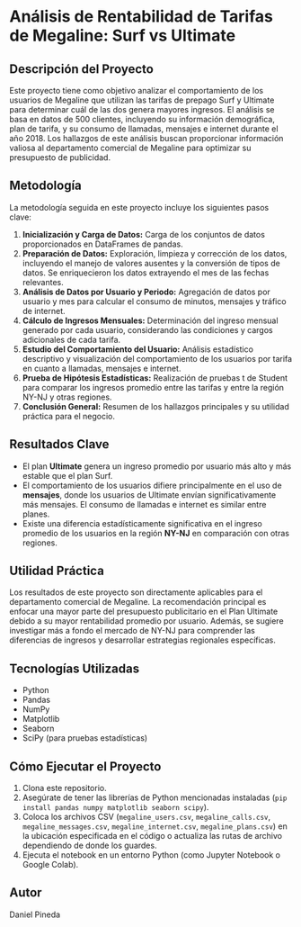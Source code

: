 # Análisis de Rentabilidad de Tarifas de Megaline: Surf vs Ultimate

## Descripción del Proyecto

Este proyecto tiene como objetivo analizar el comportamiento de los usuarios de Megaline que utilizan las tarifas de prepago Surf y Ultimate para determinar cuál de las dos genera mayores ingresos. El análisis se basa en datos de 500 clientes, incluyendo su información demográfica, plan de tarifa, y su consumo de llamadas, mensajes e internet durante el año 2018. Los hallazgos de este análisis buscan proporcionar información valiosa al departamento comercial de Megaline para optimizar su presupuesto de publicidad.

## Metodología

La metodología seguida en este proyecto incluye los siguientes pasos clave:

1.  **Inicialización y Carga de Datos:** Carga de los conjuntos de datos proporcionados en DataFrames de pandas.
2.  **Preparación de Datos:** Exploración, limpieza y corrección de los datos, incluyendo el manejo de valores ausentes y la conversión de tipos de datos. Se enriquecieron los datos extrayendo el mes de las fechas relevantes.
3.  **Análisis de Datos por Usuario y Periodo:** Agregación de datos por usuario y mes para calcular el consumo de minutos, mensajes y tráfico de internet.
4.  **Cálculo de Ingresos Mensuales:** Determinación del ingreso mensual generado por cada usuario, considerando las condiciones y cargos adicionales de cada tarifa.
5.  **Estudio del Comportamiento del Usuario:** Análisis estadístico descriptivo y visualización del comportamiento de los usuarios por tarifa en cuanto a llamadas, mensajes e internet.
6.  **Prueba de Hipótesis Estadísticas:** Realización de pruebas t de Student para comparar los ingresos promedio entre las tarifas y entre la región NY-NJ y otras regiones.
7.  **Conclusión General:** Resumen de los hallazgos principales y su utilidad práctica para el negocio.

## Resultados Clave

*   El plan **Ultimate** genera un ingreso promedio por usuario más alto y más estable que el plan Surf.
*   El comportamiento de los usuarios difiere principalmente en el uso de **mensajes**, donde los usuarios de Ultimate envían significativamente más mensajes. El consumo de llamadas e internet es similar entre planes.
*   Existe una diferencia estadísticamente significativa en el ingreso promedio de los usuarios en la región **NY-NJ** en comparación con otras regiones.

## Utilidad Práctica

Los resultados de este proyecto son directamente aplicables para el departamento comercial de Megaline. La recomendación principal es enfocar una mayor parte del presupuesto publicitario en el Plan Ultimate debido a su mayor rentabilidad promedio por usuario. Además, se sugiere investigar más a fondo el mercado de NY-NJ para comprender las diferencias de ingresos y desarrollar estrategias regionales específicas.

## Tecnologías Utilizadas

*   Python
*   Pandas
*   NumPy
*   Matplotlib
*   Seaborn
*   SciPy (para pruebas estadísticas)

## Cómo Ejecutar el Proyecto

1.  Clona este repositorio.
2.  Asegúrate de tener las librerías de Python mencionadas instaladas (`pip install pandas numpy matplotlib seaborn scipy`).
3.  Coloca los archivos CSV (`megaline_users.csv`, `megaline_calls.csv`, `megaline_messages.csv`, `megaline_internet.csv`, `megaline_plans.csv`) en la ubicación especificada en el código o actualiza las rutas de archivo dependiendo de donde los guardes.
4.  Ejecuta el notebook en un entorno Python (como Jupyter Notebook o Google Colab).

## Autor

Daniel Pineda
